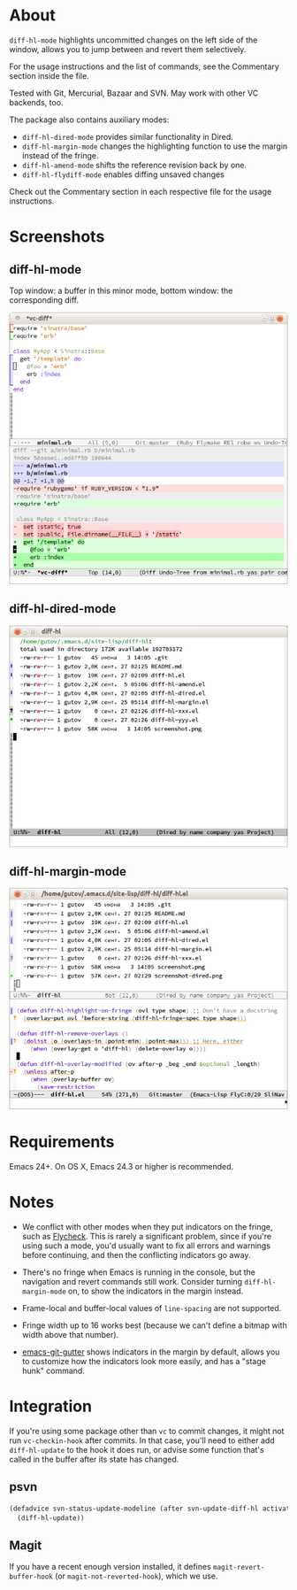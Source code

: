 About
=====

`diff-hl-mode` highlights uncommitted changes on the left side of the window,
allows you to jump between and revert them selectively.

For the usage instructions and the list of commands, see the Commentary section
inside the file.

Tested with Git, Mercurial, Bazaar and SVN. May work with other VC backends, too.

The package also contains auxiliary modes:

* `diff-hl-dired-mode` provides similar functionality in Dired.
* `diff-hl-margin-mode` changes the highlighting function to
  use the margin instead of the fringe.
* `diff-hl-amend-mode` shifts the reference revision back by one.
* `diff-hl-flydiff-mode` enables diffing unsaved changes

Check out the Commentary section in each respective file for the usage
instructions.

Screenshots
=====

diff-hl-mode
-----
Top window: a buffer in this minor mode, bottom window: the corresponding diff.

![screenie](screenshot.png)

diff-hl-dired-mode
-----

![screenie](screenshot-dired.png)

diff-hl-margin-mode
-----

![screenie](screenshot-margin.png)

Requirements
=====

Emacs 24+. On OS X, Emacs 24.3 or higher is recommended.

Notes
=====

* We conflict with other modes when they put indicators on the fringe,
  such as [Flycheck](https://github.com/flycheck/flycheck). This is
  rarely a significant problem, since if you're using such a mode,
  you'd usually want to fix all errors and warnings before continuing,
  and then the conflicting indicators go away.

* There's no fringe when Emacs is running in the console, but the navigation
  and revert commands still work. Consider turning `diff-hl-margin-mode` on,
  to show the indicators in the margin instead.

* Frame-local and buffer-local values of `line-spacing` are not supported.

* Fringe width up to 16 works best (because we can't define a bitmap
  with width above that number).

* [emacs-git-gutter](https://github.com/syohex/emacs-git-gutter) shows
  indicators in the margin by default, allows you to customize how the
  indicators look more easily, and has a "stage hunk" command.

Integration
=====

If you're using some package other than `vc` to commit changes, it might
not run `vc-checkin-hook` after commits. In that case, you'll need to
either add `diff-hl-update` to the hook it does run, or advise some
function that's called in the buffer after its state has changed.

psvn
-----

```lisp
(defadvice svn-status-update-modeline (after svn-update-diff-hl activate)
  (diff-hl-update))
```

Magit
-----

If you have a recent enough version installed, it defines
`magit-revert-buffer-hook` (or `magit-not-reverted-hook`), which we use.
